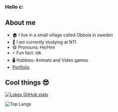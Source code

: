 ### Hello c:
## About me

- 🏠 I live in a small village called Obbola in sweden
- 📖 I am currently studying at NTI
- 😄 Pronouns: He/Him
- ⚡ Fun fact: idk
- 🖥 Hobbies: Animals and Video games
- [Portfolio](https://lokeoberg04.github.io/LokeOberg04/)


## Cool things 😎

[![Lokes GitHub stats](https://github-readme-stats.vercel.app/api?username=LokeOberg04&show_icons=true&theme=synthwave)](https://github.com/LokeOberg04/github-readme-stats)

![Top Langs](https://github-readme-stats.vercel.app/api/top-langs/?username=LokeOberg04&layout=compact&theme=synthwave)
